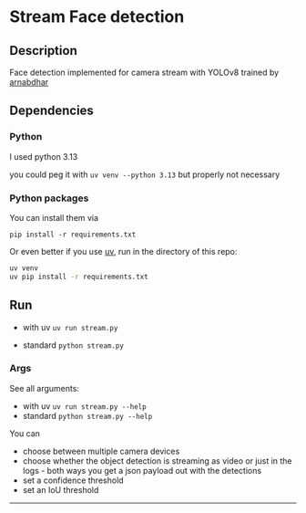 # Stream Face detection

## Description
Face detection implemented for camera stream with YOLOv8 trained by [arnabdhar](https://huggingface.co/arnabdhar/YOLOv8-Face-Detection)

## Dependencies
### Python
I used python 3.13

you could peg it with 
`uv venv --python 3.13`
but properly not necessary

### Python packages 
You can install them via

`pip install -r requirements.txt`

Or even better if you use [uv](https://docs.astral.sh/uv/getting-started/installation/#__tabbed_1_1), run in the directory of this repo:
```sh
uv venv
uv pip install -r requirements.txt
```
## Run
* with uv
 `uv run stream.py`

* standard
 `python stream.py`

### Args
See all arguments:
* with uv `uv run stream.py --help`
* standard `python stream.py --help`


You can 
* choose between multiple camera devices
* choose whether the object detection is streaming as video or just in the logs - both ways you get a json payload out with the detections
* set a confidence threshold
* set an IoU threshold
---
